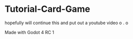 # Tutorial-Card-Game
 hopefully will continue this and put out a youtube video o . o
 
 Made with Godot 4 RC 1
